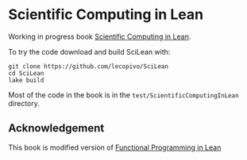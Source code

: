 # Scientific Computing in Lean

Working in progress book [Scientific Computing in Lean](https://lecopivo.github.io/scientific-computing-lean/).

To try the code download and build SciLean with: 
```
git clone https://github.com/lecopivo/SciLean
cd SciLean
lake build
```
Most of the code in the book is in the `test/ScientificComputingInLean` directory.


## Acknowledgement

  This book is modified version of [Functional Programming in Lean](https://github.com/leanprover/fp-lean)
